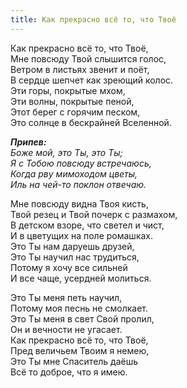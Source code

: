 ```yaml
---
title: Как прекрасно всё то, что Твоё
---
```


Как прекрасно всё то, что Твоё,  
Мне повсюду Твой слышится голос,  
Ветром в листьях звенит и поёт,  
В сердце шепчет как зреющий колос.  
Эти горы, покрытые мхом,  
Эти волны, покрытые пеной,  
Этот берег с горячим песком,   
Это солнце в бескрайней Вселенной.

*__Припев:__  
Боже мой, это Ты, это Ты;  
Я с Тобою повсюду встречаюсь,  
Когда рву мимоходом цветы,  
Иль на чей-то поклон отвечаю.*

Мне повсюду видна Твоя кисть,  
Твой резец и Твой почерк с размахом,  
В детском взоре, что светел и чист,  
И в цветущих на поле ромашках.  
Это Ты нам даруешь друзей,  
Это Ты научил нас трудиться,  
Потому я хочу все сильней  
И все чаще, усердней молиться.

Это Ты меня петь научил,  
Потому моя песнь не смолкает.  
Это Ты меня в свет Свой пролил,  
Он и вечности не угасает.  
Как прекрасно всё то, что Твоё,  
Пред величьем Твоим я немею,  
Это Ты мне Спаситель даёшь  
Всё то доброе, что я имею.
